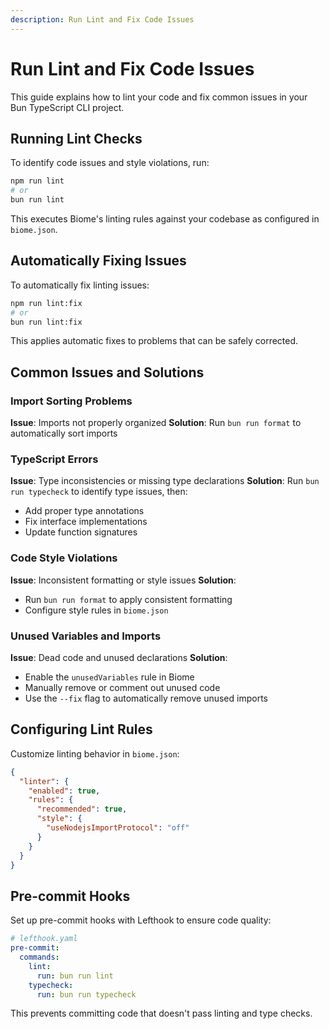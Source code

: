 ```yaml
---
description: Run Lint and Fix Code Issues
---
```


# Run Lint and Fix Code Issues

This guide explains how to lint your code and fix common issues in your Bun TypeScript CLI project.

## Running Lint Checks

To identify code issues and style violations, run:

```bash
npm run lint
# or
bun run lint
```

This executes Biome's linting rules against your codebase as configured in `biome.json`.

## Automatically Fixing Issues

To automatically fix linting issues:

```bash
npm run lint:fix
# or
bun run lint:fix
```

This applies automatic fixes to problems that can be safely corrected.

## Common Issues and Solutions

### Import Sorting Problems

**Issue**: Imports not properly organized
**Solution**: Run `bun run format` to automatically sort imports

### TypeScript Errors

**Issue**: Type inconsistencies or missing type declarations
**Solution**: Run `bun run typecheck` to identify type issues, then:
- Add proper type annotations
- Fix interface implementations
- Update function signatures

### Code Style Violations

**Issue**: Inconsistent formatting or style issues
**Solution**: 
- Run `bun run format` to apply consistent formatting
- Configure style rules in `biome.json`

### Unused Variables and Imports

**Issue**: Dead code and unused declarations
**Solution**: 
- Enable the `unusedVariables` rule in Biome
- Manually remove or comment out unused code
- Use the `--fix` flag to automatically remove unused imports

## Configuring Lint Rules

Customize linting behavior in `biome.json`:

```json
{
  "linter": {
    "enabled": true,
    "rules": {
      "recommended": true,
      "style": {
        "useNodejsImportProtocol": "off"
      }
    }
  }
}
```

## Pre-commit Hooks

Set up pre-commit hooks with Lefthook to ensure code quality:

```yaml
# lefthook.yaml
pre-commit:
  commands:
    lint:
      run: bun run lint
    typecheck:
      run: bun run typecheck
```

This prevents committing code that doesn't pass linting and type checks.